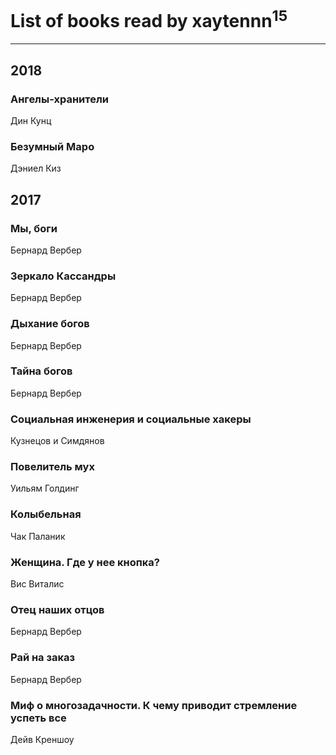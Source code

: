 # List of books read by xaytennn<sup>15</sup>
---

## 2018





### Ангелы-хранители
Дин Кунц


### Безумный Маро
Дэниел Киз



## 2017

### Мы, боги
Бернард Вербер


### Зеркало Кассандры
Бернард Вербер


### Дыхание богов
Бернард Вербер


### Тайна богов
Бернард Вербер


### Социальная инженерия и социальные хакеры
Кузнецов и Симдянов


### Повелитель мух
Уильям Голдинг


### Колыбельная
Чак Паланик


### Женщина. Где у нее кнопка?
Вис Виталис


### Отец наших отцов
Бернард Вербер


### Рай на заказ
Бернард Вербер


### Миф о многозадачности. К чему приводит стремление успеть все
Дейв Креншоу



